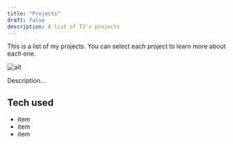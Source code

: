 ```yaml
---
title: "Projects"
draft: false
description: A list of TJ's projects
---
```


This is a list of my projects. You can select each project to learn more about each one.

![alt](//via.placeholder.com/640x150)

Description...

## Tech used

* item
* item
* item